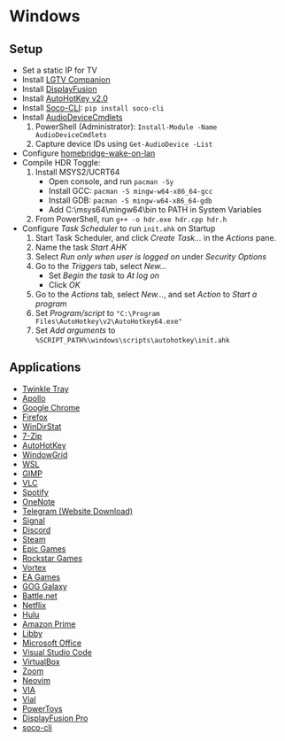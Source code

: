# Windows

## Setup

* Set a static IP for TV
* Install [LGTV Companion](https://github.com/JPersson77/LGTVCompanion)
* Install [DisplayFusion](https://store.steampowered.com/app/227260/DisplayFusion/)
* Install [AutoHotKey v2.0](https://www.autohotkey.com/)
* Install [Soco-CLI](https://github.com/avantrec/soco-cli): `pip install soco-cli`
* Install [AudioDeviceCmdlets](https://github.com/frgnca/AudioDeviceCmdlets)
   1. PowerShell (Administrator): `Install-Module -Name AudioDeviceCmdlets`
   2. Capture device IDs using `Get-AudioDevice -List`
* Configure [homebridge-wake-on-lan](https://github.com/paulcasavant/homebridge-wake-on-lan)
* Compile HDR Toggle:
   1. Install MSYS2/UCRT64
      * Open console, and run `pacman -Sy`
      * Install GCC: `pacman -S mingw-w64-x86_64-gcc`
      * Install GDB: `pacman -S mingw-w64-x86_64-gdb`
      * Add C:\msys64\mingw64\bin to PATH in System Variables
   2. From PowerShell, run `g++ -o hdr.exe hdr.cpp hdr.h`
* Configure *Task Scheduler* to run `init.ahk` on Startup
    1. Start Task Scheduler, and click *Create Task…* in the *Actions* pane.
    2. Name the task *Start AHK*
    3. Select *Run only when user is logged on* under *Security Options*
    4. Go to the *Triggers* tab, select *New...*
        * Set *Begin the task* to *At log on*
        * Click *OK* 
    5. Go to the *Actions* tab, select *New...*, and set *Action* to *Start a program*
    6. Set *Program/script* to `"C:\Program Files\AutoHotkey\v2\AutoHotkey64.exe"`
    7. Set *Add arguments* to `%SCRIPT_PATH%\windows\scripts\autohotkey\init.ahk`

## Applications

* [Twinkle Tray](https://github.com/xanderfrangos/twinkle-tray)
* [Apollo](https://github.com/ClassicOldSong/Apollo)
* [Google Chrome](https://www.google.com/chrome/)
* [Firefox](https://www.mozilla.org/firefox/)
* [WinDirStat](https://windirstat.net/)
* [7-Zip](https://www.7-zip.org/)
* [AutoHotKey](https://www.autohotkey.com/)
* [WindowGrid](https://windowgrid.net/)
* [WSL](https://ubuntu.com/wsl)
* [GIMP](https://www.gimp.org/)
* [VLC](https://www.videolan.org/vlc/)
* [Spotify](https://www.spotify.com/)
* [OneNote](https://www.onenote.com/)
* [Telegram (Website Download)](https://desktop.telegram.org/)
* [Signal](https://signal.org/)
* [Discord](https://discord.com/)
* [Steam](https://store.steampowered.com/)
* [Epic Games](https://www.epicgames.com/store/en-US/)
* [Rockstar Games](https://www.rockstargames.com/)
* [Vortex](https://www.nexusmods.com/about/vortex/)
* [EA Games](https://www.ea.com/)
* [GOG Galaxy](https://www.gog.com/galaxy)
* [Battle.net](https://www.battle.net/)
* [Netflix](https://www.netflix.com/)
* [Hulu](https://www.hulu.com/)
* [Amazon Prime](https://www.microsoft.com/store/productId/9P6RC76MSMMJ?ocid=pdpshare)
* [Libby](https://www.overdrive.com/apps/libby/)
* [Microsoft Office](https://www.microsoft.com/en-us/microsoft-365)
* [Visual Studio Code](https://code.visualstudio.com/)
* [VirtualBox](https://www.virtualbox.org/)
* [Zoom](https://zoom.us/)
* [Neovim](https://neovim.io/)
* [VIA](https://caniusevia.com/)
* [Vial](https://get.vial.today/download/)
* [PowerToys](https://learn.microsoft.com/en-us/windows/powertoys/)
* [DisplayFusion Pro](https://www.displayfusion.com/)
* [soco-cli](https://github.com/avantrec/soco-cli)
 